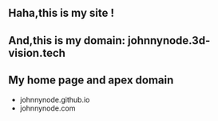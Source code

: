 ## Haha,this is my site !
## And,this is my domain: johnnynode.3d-vision.tech

My home page and apex domain
---

- johnnynode.github.io
- johnnynode.com